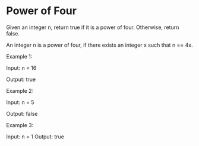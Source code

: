 # Power of Four

Given an integer n, return true if it is a power of four. Otherwise, return false.

An integer n is a power of four, if there exists an integer x such that n == 4x.

 

Example 1:

Input: n = 16

Output: true


Example 2:

Input: n = 5

Output: false


Example 3:

Input: n = 1
Output: true